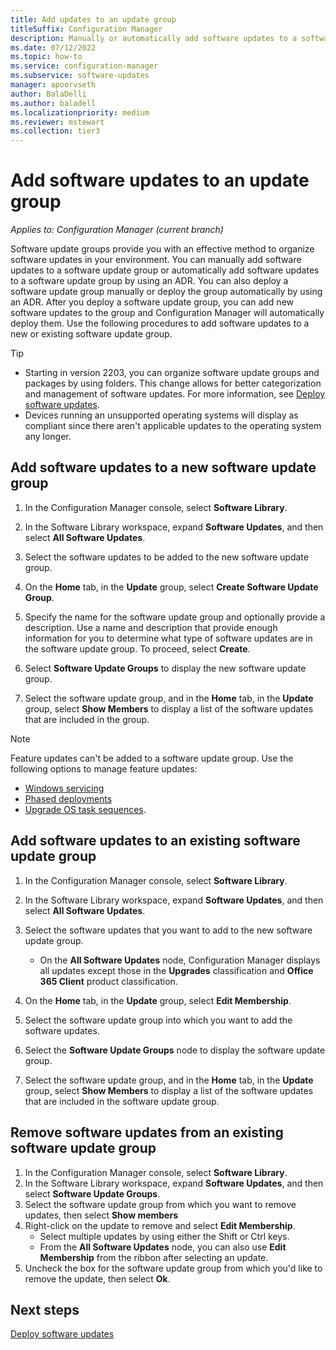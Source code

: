 ```yaml
---
title: Add updates to an update group
titleSuffix: Configuration Manager
description: Manually or automatically add software updates to a software update group in your environment.
ms.date: 07/12/2022
ms.topic: how-to
ms.service: configuration-manager
ms.subservice: software-updates
manager: apoorvseth
author: BalaDelli
ms.author: baladell
ms.localizationpriority: medium
ms.reviewer: mstewart
ms.collection: tier3
---
```


# Add software updates to an update group

*Applies to: Configuration Manager (current branch)*

 Software update groups provide you with an effective method to organize software updates in your environment. You can manually add software updates to a software update group or automatically add software updates to a software update group by using an ADR. You can also deploy a software update group manually or deploy the group automatically by using an ADR. After you deploy a software update group, you can add new software updates to the group and Configuration Manager will automatically deploy them. Use the following procedures to add software updates to a new or existing software update group.

> [!TIP]
> - Starting in version 2203, you can organize software update groups and packages by using folders. This change allows for better categorization and management of software updates. For more information, see [Deploy software updates](deploy-software-updates.md#bkmk_folder).<!-- 3601129 -->
> - Devices running an unsupported operating systems will display as compliant since there aren't applicable updates to the operating system any longer. <!--13952160-->

## Add software updates to a new software update group

1. In the Configuration Manager console, select **Software Library**.

1. In the Software Library workspace, expand **Software Updates**, and then select **All Software Updates**.

1. Select the software updates to be added to the new software update group.

1. On the **Home** tab, in the **Update** group, select **Create Software Update Group**.

1. Specify the name for the software update group and optionally provide a description. Use a name and description that provide enough information for you to determine what type of software updates are in the software update group. To proceed, select **Create**.

1. Select **Software Update Groups** to display the new software update group.

1. Select the software update group, and in the **Home** tab, in the **Update** group, select **Show Members** to display a list of the software updates that are included in the group.

> [!Note]
> Feature updates can't be added to a software update group.<!--10507437--> Use the following options to manage feature updates:
> - [Windows servicing](../../osd/deploy-use/manage-windows-as-a-service.md)
> - [Phased deployments](../../osd/deploy-use/create-phased-deployment-for-task-sequence.md)
> - [Upgrade OS task sequences](../../osd/deploy-use/create-a-task-sequence-to-upgrade-an-operating-system.md).

## Add software updates to an existing software update group

1. In the Configuration Manager console, select **Software Library**.

1. In the Software Library workspace, expand **Software Updates**, and then select **All Software Updates**.

1. Select the software updates that you want to add to the new software update group.
    - On the **All Software Updates** node, Configuration Manager displays all updates except those in the **Upgrades** classification and **Office 365 Client** product classification.

1. On the **Home** tab, in the **Update** group, select **Edit Membership**.

1. Select the software update group into which you want to add the software updates.

1. Select the **Software Update Groups** node to display the software update group.

1. Select the software update group, and in the **Home** tab, in the **Update** group, select **Show Members** to display a list of the software updates that are included in the software update group.

## Remove software updates from an existing software update group

1. In the Configuration Manager console, select **Software Library**.
1. In the Software Library workspace, expand **Software Updates**, and then select **Software Update Groups**.
1. Select the software update group from which you want to remove updates, then select **Show members**
1. Right-click on the update to remove and select **Edit Membership**.
   - Select multiple updates by using either the Shift or Ctrl keys.
   - From the **All Software Updates** node, you can also use **Edit Membership** from the ribbon after selecting an update.
1. Uncheck the box for the software update group from which you'd like to remove the update, then select **Ok**.

## Next steps

[Deploy software updates](deploy-software-updates.md)
